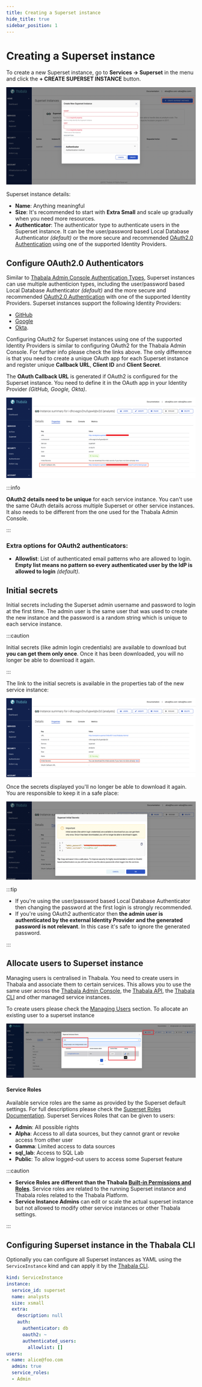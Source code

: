 ```yaml
---
title: Creating a Superset instance
hide_title: true
sidebar_position: 1
---
```


# Creating a Superset instance

To create a new Superset instance, go to **Services -> Superset** in the menu and click the
**+ CREATE SUPERSET INSTANCE** button.

![Create Superset Instance Form](./assets/create-superset-instance.png)

Superset instance details:
* **Name**: Anything meaningful
* **Size**: It's recommended to start with **Extra Small** and scale up gradually when you need more resources.
* **Authenticator**: The authenticator type to authenticate users in the Superset instance. It
can be the user/password based Local Database Authenticator *(default)* or the more secure and recommended
[OAuth2.0 Authentication](/admin-console/security/oauth2) using one of the supported Identity Providers.

## Configure OAuth2.0 Authenticators

Similar to [Thabala Admin Console Authentication Types](/admin-console/security/authentication-types),
Superset instances can use multiple authenticion types, including the user/password based Local Database Authenticator
*(default)* and the more secure and recommended [OAuth2.0 Authentication](/admin-console/security/oauth2) with
one of the supported Identity Providers. Superset instances support the following Identity Providers:
* [GitHub](/admin-console/security/oauth2-github)
* [Google](/admin-console/security/oauth2-google)
* [Okta](/admin-console/security/oauth2-okta).

Configuring OAuth2 for Superset instances using one of the supported Identity Providers is similar to configuring
OAuth2 for the Thabala Admin Console. For further info please check the links above. The only difference is that
you need to create a unique OAuth app for each Superset instance and register unique
**Callback URL**, **Client ID** and **Client Secret**.

The **OAuth Callback URL** is generated if OAuth2 is configured for the Superset instance.
You need to define it in the OAuth app  in your Identity Provider *(GitHub, Google, Okta)*.

![Create Superset Instance Form](./assets/oauth-callback-url.png)

:::info

**OAuth2 details need to be unique** for each service instance. You can't use the same OAuth details across
multiple Superset or other service instances. It also needs to be different from the one used for the
Thabala Admin Console.

:::

### Extra options for OAuth2 authenticators:
* **Allowlist**: List of authenticated email patterns who are allowed to login. **Empty list means no pattern
so every authenticated user by the IdP is allowed to login** *(default)*.

## Initial secrets

Initial secrets including the Superset admin username and password to login at the first time. The admin user
is the same user that was used to create the new instance and the password is a random string which is
unique to each service instance.

:::caution

Initial secrets (like admin login credentials) are available to download but **you can get them only once**.
Once it has been downloaded, you will no longer be able to download it again.

:::

The link to the initial secrets is available in the properties tab of the new service instance:

![Create Superset Instance Form](./assets/initial-secrets-link.png)

Once the secrets displayed you'll no longer be able to download it again. You are responsible to keep
it in a safe place:

![Create Superset Instance Form](./assets/initial-secrets.png)

:::tip

* If you're using the user/password based Local Database Authenticator then changing the
password at the first login is strongly recommended.
* If you're using OAuth2 authenticator then **the admin user is authenticated by
the external Identity Provider and the generated password is not relevant**.
In this case it's safe to ignore the generated password.

:::

## Allocate users to Superset instance

Managing users is centralised in Thabala. You need to create users in Thabala and associate them to certain services.
This allows you to use the same user across the [Thabala Admin Console](/category/thabala-admin-console),
the [Thabala API](/thabala-api), the [Thabala CLI](/thabala-cli) and other managed service instances.

To create users please check the [Managing Users](/admin-console/security/managing-users) section.
To allocate an existing user to a superset instance


![Create Superset Instance Form](./assets/manage-users.png)

#### Service Roles

Available service roles are the same as provided by the Superset default settings.
For full descriptions please check the [Superset Roles Documentation](https://superset.apache.org/docs/security/).
Superset Services Roles that can be given to users:

* **Admin**: All possible rights
* **Alpha**: Access to all data sources, but they cannot grant or revoke access from other user
* **Gamma**: Limited access to data sources
* **sql_lab**: Access to SQL Lab
* **Public**: To allow logged-out users to access some Superset feature

:::caution

* **Service Roles are different than the Thabala [Built-in Permissions and Roles](/admin-console/security/roles-and-permissions)**.
Service roles are related to the running Superset instance and Thabala roles related to the Thabala Platform.
* **Service Instance Admins** can edit or scale the actual superset instance but not allowed to modify other service instances or other
Thabala settings.

:::

## Configuring Superset instance in the Thabala CLI

Optionally you can configure all Superset instances as YAML using the `ServiceInstance` kind and can apply it by the [Thabala CLI](/thabala-cli).

```yaml
kind: ServiceInstance
instance:
  service_id: superset
  name: analysts
  size: xsmall
  extra:
    description: null
    auth:
      authenticator: db
      oauth2: ~
      authenticated_users:
        allowlist: []
users:
- name: alice@foo.com
  admin: true
  service_roles:
  - Admin
```

